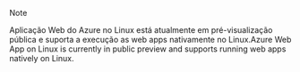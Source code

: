 > [!NOTE]
> <span data-ttu-id="39f36-101">Aplicação Web do Azure no Linux está atualmente em pré-visualização pública e suporta a execução as web apps nativamente no Linux.</span><span class="sxs-lookup"><span data-stu-id="39f36-101">Azure Web App on Linux is currently in public preview and supports running web apps natively on Linux.</span></span>
>


